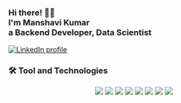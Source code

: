 <h3>Hi there! 👋🤓<br>
I'm Manshavi Kumar<br>
a Backend Developer, Data Scientist</h3>

<a href="https://www.linkedin.com/in/manshavi" target="_blank" rel="noopener noreferrer">
<img src="https://img.shields.io/badge/LinkedIn-0077B5?style=for-the-badge&logo=linkedin&logoColor=white" alt="LinkedIn profile">
<a>
<h3>🛠️ Tool and Technologies</h3>
<p align="center">
<img src="https://img.shields.io/badge/Code-Java-informational?style=flat&logo=java&logoColor=white&color=2bbc8a" />
<img src="https://img.shields.io/badge/Code-JavaScript-informational?style=flat&logo=javascript&logoColor=white&color=2bbc8a" />
<img src="https://img.shields.io/badge/Code-Python-informational?style=flat&logo=python&logoColor=white&color=2bbc8a" />
<img src="https://img.shields.io/badge/Editor-Visual Studio-informational?style=flat&logo=visual-studio-code&logoColor=white&color=2bbc8a" />
<img src="https://img.shields.io/badge/Editor-Jupyter-informational?style=flat&logo=Jupyter&logoColor=white&color=2bbc8a" />
<img src="https://img.shields.io/badge/Editor-Eclipse-informational?style=flat&logo=Eclipse&logoColor=white&color=2bbc8a" />
<img src="https://img.shields.io/badge/Database-MongoDB-informational?style=flat&logo=MongoDB&logoColor=white&color=2bbc8a" />
<img src="https://img.shields.io/badge/Database-Redis-informational?style=flat&logo=Redis&logoColor=white&color=2bbc8a" />
</p>
</body>
</html>
